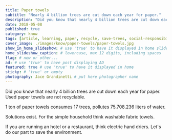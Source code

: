 ```yaml
---
title: Paper towels
subtitle: "Nearly 4 billion trees are cut down each year for paper."
description: "Did you know that nearly 4 billion trees are cut down each year for paper. Used paper towels are not recyclable. 1 ton of paper towels consumes 17 trees..."
date: 2018-05-08
published: true
category: know
tags: [article, learning, paper, recycle, save-trees, social-responsibility]
cover_image: ./images/know/paper-towels/paper-towels.jpg
show_in_home_slideshow: # use 'true' to have it displayed in home slideshow
home_slideshow_caption: # lowercase, max 12 digits, including spaces
flag: # new or other...
ad: # use 'true' to have post displaying AD
featured: true # use 'true' to have it displayed in home
sticky: # 'true' or empty
photography: Jace Grandinetti # put here photographer name
---
```

Did you know that nearly 4 billion trees are cut down each year for paper. Used paper towels are not recyclable.

1 ton of paper towels consumes 17 trees, pollutes 75.708.236 liters of water.

Solutions exist. For the simple household think washable fabric towels.

If you are running an hotel or a restaurant, think electric hand driers. Let's do our part to save the environment.
